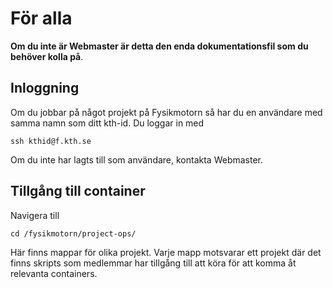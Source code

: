 # För alla
**Om du inte är Webmaster är detta den enda dokumentationsfil som du behöver kolla på**.

## Inloggning
Om du jobbar på något projekt på Fysikmotorn så har du en användare med samma namn som ditt kth-id. Du loggar in med
```
ssh kthid@f.kth.se
```
Om du inte har lagts till som användare, kontakta Webmaster.

## Tillgång till container
Navigera till
```
cd /fysikmotorn/project-ops/
```
Här finns mappar för olika projekt. Varje mapp motsvarar ett projekt där det finns skripts som medlemmar har tillgång till att köra för att komma åt relevanta containers.
